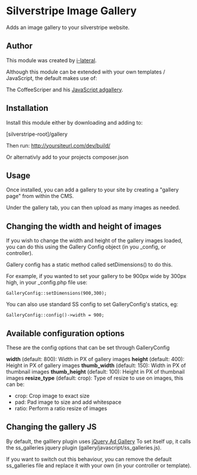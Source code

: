 Silverstripe Image Gallery
==========================

Adds an image gallery to your silverstripe website.

## Author
This module was created by [i-lateral](http://www.i-lateral.com).

Although this module can be extended with your own templates / JavaScript,
the default makes use of:

The CoffeeScriper and his [JavaScript adgallery](http://coffeescripter.com/code/ad-gallery).

## Installation
Install this module either by downloading and adding to:

[silverstripe-root]/gallery

Then run: http://yoursiteurl.com/dev/build/

Or alternativly add to your projects composer.json

## Usage
Once installed, you can add a gallery to your site by creating a
"gallery page" from within the CMS.

Under the gallery tab, you can then upload as many images as needed.

## Changing the width and height of images
If you wish to change the width and height of the gallery images loaded, you can
do this using the Gallery Config object (in you _config, or controller).

Gallery config has a static method called setDimensions() to do this.

For example, if you wanted to set your gallery to be 900px wide by 300px high,
in your _config.php file use:

    GalleryConfig::setDimensions(900,300);

You can also use standard SS config to set GalleryConfig's statics, eg:

    GalleryConfig::config()->width = 900;

## Available configuration options
These are the config options that can be set through GalleryConfig

**width** (default: 800): Width in PX of gallery images
**height** (default: 400): Height in PX of gallery images
**thumb_width** (default: 150): Width in PX of thumbnail images
**thumb_height** (default: 100): Height in PX of thumbnail images
**resize_type** (default: crop): Type of resize to use on images, this can be:
* crop: Crop image to exact size
* pad: Pad image to size and add whitespace
* ratio: Perform a ratio resize of images

## Changing the gallery JS
By default, the galllery plugin uses [jQuery Ad Gallery](http://coffeescripter.com/code/ad-gallery)
To set itself up, it calls the ss_galleries jquery plugin (gallery/javascript/ss_galleries.js).

If you want to switch out this behaviour, you can remove the default ss_galleries
file and replace it with your own (in your controller or template).
